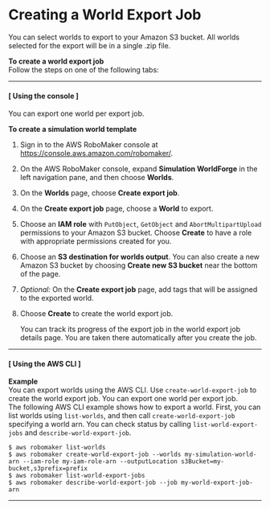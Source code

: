 # Creating a World Export Job<a name="worlds-managing-export-jobs-create"></a>

You can select worlds to export to your Amazon S3 bucket\. All worlds selected for the export will be in a single \.zip file\. 

**To create a world export job**  
Follow the steps on one of the following tabs:

------
#### [ Using the console ]<a name="worlds-managing-export-jobs-create-con"></a>

You can export one world per export job\. 

**To create a simulation world template**

1. Sign in to the AWS RoboMaker console at [https://console\.aws\.amazon\.com/robomaker/](https://console.aws.amazon.com/robomaker/)\.

1. On the AWS RoboMaker console, expand **Simulation WorldForge** in the left navigation pane, and then choose **Worlds**\.

1. On the **Worlds** page, choose **Create export job**\. 

1. On the **Create export job** page, choose a **World** to export\. 

1. Choose an **IAM role** with `PutObject`, `GetObject` and `AbortMultipartUpload` permissions to your Amazon S3 bucket\. Choose **Create** to have a role with appropriate permissions created for you\. 

1. Choose an **S3 destination for worlds output**\. You can also create a new Amazon S3 bucket by choosing **Create new S3 bucket** near the bottom of the page\. 

1. *Optional:* On the **Create export job** page, add tags that will be assigned to the exported world\. 

1. Choose **Create** to create the world export job\.

   You can track its progress of the export job in the world export job details page\. You are taken there automatically after you create the job\. 

------
#### [ Using the AWS CLI ]<a name="worlds-managing-export-jobs-create-api"></a>

**Example**  
You can export worlds using the AWS CLI\. Use `create-world-export-job` to create the world export job\. You can export one world per export job\.   
The following AWS CLI example shows how to export a world\. First, you can list worlds using `list-worlds`, and then call `create-world-export-job` specifying a world arn\. You can check status by calling `list-world-export-jobs` and `describe-world-export-job`\.   

```
$ aws robomaker list-worlds
$ aws robomaker create-world-export-job --worlds my-simulation-world-arn --iam-role my-iam-role-arn --outputLocation s3Bucket=my-bucket,s3prefix=prefix
$ aws robomaker list-world-export-jobs
$ aws robomaker describe-world-export-job --job my-world-export-job-arn
```

------